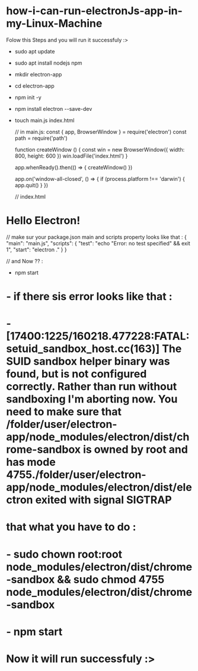 # how-i-can-run-electronJs-app-in-my-Linux-Machine
  Folow this Steps and you will run it successfuly :>
   - sudo apt update
   - sudo apt install nodejs npm
   - mkdir electron-app
   - cd electron-app
   - npm init -y
   - npm install electron --save-dev
   - touch main.js index.html

     // in main.js:
        const { app, BrowserWindow } = require('electron')
        const path = require('path')
        
        function createWindow () {
              const win = new BrowserWindow({
                width: 800,
                height: 600
              })
              win.loadFile('index.html')
            }
            
       app.whenReady().then(() => {
              createWindow()
            })
            
       app.on('window-all-closed', () => {
              if (process.platform !== 'darwin') {
                app.quit()
              }
            })

     // index.html

     <!DOCTYPE html>
  <html>
    <head>
      <title>Hello Electron</title>
    </head>
    <body>
      <h1>Hello Electron!</h1>
    </body>
  </html>

  // make sur your package.json main and scripts property looks like that : 
       {
      "main": "main.js",
      "scripts": {
        "test": "echo \"Error: no test specified\" && exit 1",
        "start": "electron ."
      }
    }


  // and Now ?? :
  - npm start
  # - if there sis error looks like that :
   # - [17400:1225/160218.477228:FATAL:setuid_sandbox_host.cc(163)] The SUID sandbox helper binary was found, but is not configured correctly. Rather than run without sandboxing I'm aborting now. You need to make sure that /folder/user/electron-app/node_modules/electron/dist/chrome-sandbox is owned by root and has mode 4755./folder/user/electron-app/node_modules/electron/dist/electron exited with signal SIGTRAP

# that what you have to do :
# - sudo chown root:root node_modules/electron/dist/chrome-sandbox && sudo chmod 4755 node_modules/electron/dist/chrome-sandbox
# - npm start
  # Now it will run successfuly :>
 

